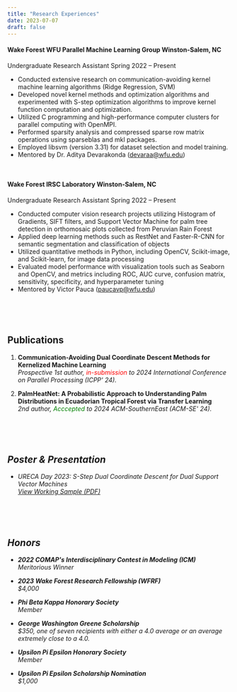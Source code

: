```yaml
---
title: "Research Experiences"
date: 2023-07-07
draft: false
---
```




#### Wake Forest WFU Parallel Machine Learning Group	Winston-Salem, NC
Undergraduate Research Assistant	Spring 2022 – Present
-	Conducted extensive research on communication-avoiding kernel machine learning algorithms (Ridge Regression, SVM)
-	 Developed novel kernel methods and optimization algorithms and experimented with S-step optimization algorithms to improve kernel function computation and optimization.
-	 Utilized C programming and high-performance computer clusters for parallel computing with OpenMPI.
-	 Performed sparsity analysis and compressed sparse row matrix operations using sparseblas and mkl packages.
-	 Employed libsvm (version 3.31) for dataset selection and model training.
-	 Mentored by Dr. Aditya Devarakonda (devaraa@wfu.edu)

<br>

#### Wake Forest IRSC Laboratory	Winston-Salem, NC
Undergraduate Research Assistant	Spring 2022 – Present
-	Conducted computer vision research projects utilizing Histogram of Gradients, SIFT filters, and Support Vector Machine for palm tree detection in orthomosaic plots collected from Peruvian Rain Forest
-	Applied deep learning methods such as RestNet and Faster-R-CNN for semantic segmentation and classification of objects
-	Utilized quantitative methods in Python, including OpenCV, Scikit-image, and Scikit-learn, for image data processing
-	Evaluated model performance with visualization tools such as Seaborn and OpenCV, and metrics including ROC, AUC curve, confusion matrix, sensitivity, specificity, and hyperparameter tuning
-	Mentored by Victor Pauca (paucavp@wfu.edu)


<br><br><br>

## Publications

1. **Communication-Avoiding Dual Coordinate Descent Methods for Kernelized Machine Learning**  
    <i>Prospective 1st author, <span style="color:red;">in-submission</span> to 2024 International Conference on Parallel Processing (ICPP' 24).</i>


2. **PalmHeatNet: A Probabilistic Approach to Understanding Palm Distributions in Ecuadorian Tropical Forest via Transfer Learning**  
   <i>2nd author, <span style="color:green;">Acccepted</span> to 2024 ACM-SouthernEast (ACM-SE' 24).<i>

<br><br><br>



## Poster & Presentation

- URECA Day 2023: S-Step Dual Coordinate Descent for Dual Support Vector Machines  
  [View Working Sample (PDF)](../working_sample.pdf)


<br><br><br>


## Honors

- **2022 COMAP's Interdisciplinary Contest in Modeling (ICM)**  
  _Meritorious Winner_

- **2023 Wake Forest Research Fellowship (WFRF)**  
  _$4,000_

- **Phi Beta Kappa Honorary Society**  
  _Member_

- **George Washington Greene Scholarship**  
  _$350, one of seven recipients with either a 4.0 average or an average extremely close to a 4.0._

- **Upsilon Pi Epsilon Honorary Society**  
  _Member_

- **Upsilon Pi Epsilon Scholarship Nomination**  
  _$1,000_


